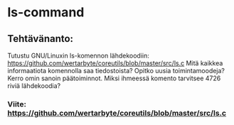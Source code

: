 # ls-command

## Tehtävänanto:
Tutustu GNU/Linuxin ls-komennon lähdekoodiin: https://github.com/wertarbyte/coreutils/blob/master/src/ls.c
Mitä kaikkea informaatiota komennolla saa tiedostoista? Opitko uusia toimintamoodeja? Kerro omin sanoin päätoiminnot.
Miksi ihmeessä komento tarvitsee 4726 riviä lähdekoodia?

### Viite: https://github.com/wertarbyte/coreutils/blob/master/src/ls.c
